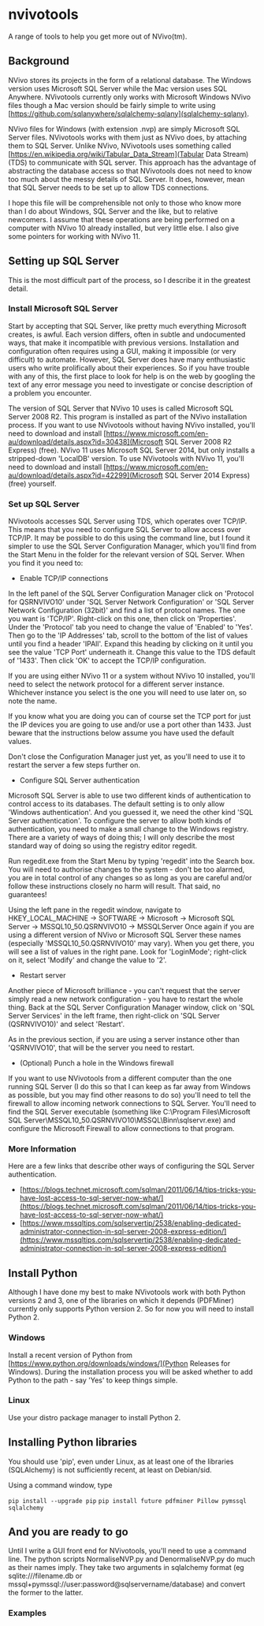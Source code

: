 # nvivotools

A range of tools to help you get more out of NVivo(tm).

## Background

NVivo stores its projects in the form of a relational database. The Windows version uses
Microsoft SQL Server while the Mac version uses SQL Anywhere. NVivotools currently only works with
Microsoft Windows NVivo files though a Mac version should be fairly simple to write using
[https://github.com/sqlanywhere/sqlalchemy-sqlany](sqlalchemy-sqlany).

NVivo files for Windows (with extension .nvp) are simply Microsoft SQL Server files. NVivotools
works with them just as NVivo does, by attaching them to SQL Server. Unlike NVivo, NVivotools
uses something called [https://en.wikipedia.org/wiki/Tabular_Data_Stream](Tabular Data Stream) (TDS)
to communicate with SQL server. This approach has the advantage of abstracting the database
access so that NVivotools does not need to know too much about the messy details of SQL Server. It
does, however, mean that SQL Server needs to be set up to allow TDS connections.

I hope this file will be comprehensible not only to those who know more than I do about Windows,
SQL Server and the like, but to relative newcomers. I assume that these operations are being performed on a computer with NVivo 10 already installed, but very little else. I also give some pointers for working with NVivo 11.

## Setting up SQL Server

This is the most difficult part of the process, so I describe it in the greatest detail.

### Install Microsoft SQL Server

Start by accepting that SQL Server, like pretty much everything Microsoft creates, is awful.
Each version differs, often in subtle and undocumented ways, that make it incompatible with
previous versions. Installation and configuration often requires using a GUI, making it impossible
(or very difficult) to automate. However, SQL Server does have many enthusiastic users who write
prolifically about their experiences. So if you have trouble with any of this, the
first place to look for help is on the web by googling the text of any error message you need
to investigate or concise description of a problem you encounter.

The version of SQL Server that NVivo 10 uses is called Microsoft SQL Server 2008 R2. This program is installed as part of the NVivo installation process. If you want to use NVivotools without having NVivo installed, you'll need to download and install [https://www.microsoft.com/en-au/download/details.aspx?id=30438](Microsoft SQL Server 2008 R2 Express) (free). NVivo 11 uses Microsoft SQL Server 2014, but only installs a stripped-down 'LocalDB' version. To use NVivotools with NVivo 11, you'll need to download and install [https://www.microsoft.com/en-au/download/details.aspx?id=42299](Microsoft SQL Server 2014 Express) (free) yourself.

### Set up SQL Server

NVivotools accesses SQL Server using TDS, which operates over TCP/IP. This means that you need to configure SQL Server to allow access over TCP/IP. It may be possible to do this using the command
line, but I found it simpler to use the SQL Server Configuration Manager, which you'll find from
the Start Menu in the folder for the relevant version of SQL Server. When you find it you need to:

- Enable TCP/IP connections

In the left panel of the SQL Server Configuration Manager click on 'Protocol for QSRNVIVO10' under 'SQL Server Network Configuration' or 'SQL Server Network Configuration (32bit)' and find a list of protocol names. The one you want is 'TCP/IP'. Right-click on this one, then click on 'Properties'. Under the 'Protocol' tab you need to change the value of 'Enabled' to 'Yes'. Then go to the 'IP Addresses' tab, scroll to the bottom of the list of values until you find a header 'IPAll'. Expand this heading by clicking on it until you see the value 'TCP Port' underneath it. Change this value to the TDS default of '1433'. Then click 'OK' to accept the TCP/IP configuration.

If you are using either NVivo 11 or a system without NVivo 10 installed, you'll need to select the network protocol for a different server instance. Whichever instance you select is the one you will need to use later on, so note the name.

If you know what you are doing you can of course set the TCP port for just the IP devices you are going to use and/or use a port other than 1433. Just beware that the instructions below assume you
have used the default values.

Don't close the Configuration Manager just yet, as you'll need to use it to restart the server a few steps further on.

- Configure SQL Server authentication

Microsoft SQL Server is able to use two different kinds of authentication to control access to its databases. The default setting is to only allow 'Windows authentication'. And you guessed it, we need the other kind 'SQL Server authentication'. To configure the server to allow both kinds of authentication, you need to make a small change to the Windows registry. There are a variety of ways of doing this; I will only describe the most standard way of doing so using the registry editor regedit.

Run regedit.exe from the Start Menu by typing 'regedit' into the Search box. You will need to authorise changes to the system - don't be too alarmed, you are in total control of any changes so as long as you are careful and/or follow these instructions closely no harm will result. That said, no guarantees!

Using the left pane in the regedit window, navigate to HKEY_LOCAL_MACHINE -> SOFTWARE -> Microsoft -> Microsoft SQL Server -> MSSQL10_50.QSRNVIVO10 -> MSSQLServer Once again if you are using a different version of NVivo or Microsoft SQL Server these names (especially 'MSSQL10_50.QSRNVIVO10' may vary). When you get there, you will see a list of values in the right pane. Look for 'LoginMode'; right-click on it, select 'Modify' and change the value to '2'.

- Restart server

Another piece of Microsoft brilliance - you can't request that the server simply read a new network configuration - you have to restart the whole thing. Back at the SQL Server Configuration Manager window, click on 'SQL Server Services' in the left frame, then right-click on 'SQL Server (QSRNVIVO10)' and select 'Restart'.

As in the previous section, if you are using a server instance other than 'QSRNVIVO10', that will be the server you need to restart.

- (Optional) Punch a hole in the Windows firewall

If you want to use NVivotools from a different computer than the one running SQL Server (I do this so that I can keep as far away from Windows as possible, but you may find other reasons to do so) you'll need to tell the firewall to allow incoming network connections to SQL Server. You'll need to find the SQL Server executable (something like C:\Program Files\Microsoft SQL Server\MSSQL10_50.QSRNVIVO10\MSSQL\Binn\sqlservr.exe) and configure the Microsoft Firewall to allow connections to that program.

### More Information

Here are a few links that describe other ways of configuring the SQL Server authentication.

- [https://blogs.technet.microsoft.com/sqlman/2011/06/14/tips-tricks-you-have-lost-access-to-sql-server-now-what/](https://blogs.technet.microsoft.com/sqlman/2011/06/14/tips-tricks-you-have-lost-access-to-sql-server-now-what/)
- [https://www.mssqltips.com/sqlservertip/2538/enabling-dedicated-administrator-connection-in-sql-server-2008-express-edition/](https://www.mssqltips.com/sqlservertip/2538/enabling-dedicated-administrator-connection-in-sql-server-2008-express-edition/)

## Install Python

Although I have done my best to make NVivotools work with both Python versions 2 and 3, one of the libraries on which it depends (PDFMiner) currently only supports Python version 2. So for now you will need to install Python 2.

### Windows

Install a recent version of Python from [https://www.python.org/downloads/windows/](Python Releases for Windows). During the installation process you will be asked whether to add Python to the path - say 'Yes' to keep things simple.

### Linux

Use your distro package manager to install Python 2.

## Installing Python libraries

You should use 'pip', even under Linux, as at least one of the libraries (SQLAlchemy) is not sufficiently recent, at least on Debian/sid.

Using a command window, type

`pip install --upgrade pip`
`pip install future pdfminer Pillow pymssql sqlalchemy`

## And you are ready to go

Until I write a GUI front end for NVivotools, you'll need to use a command line. The python scripts NormaliseNVP.py and DenormaliseNVP.py do much as their names imply. They take two arguments in sqlalchemy format (eg sqlite:///filename.db or mssql+pymssql://user:password@sqlservername/database) and convert the former to the latter.

### Examples


